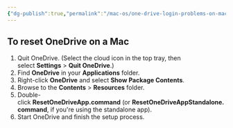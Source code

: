 ```yaml
---
{"dg-publish":true,"permalink":"/mac-os/one-drive-login-problems-on-mac/","tags":["public","macos","onedrive"],"noteIcon":"1","created":"2024-08-03T14:52:59.257+02:00","updated":"2022-12-23T10:51:18.000+01:00"}
---
```


## To reset OneDrive on a Mac

1.  Quit OneDrive. (Select the cloud icon in the top tray, then select **Settings** > **Quit OneDrive**.)
2.  Find **OneDrive** in your **Applications** folder.
3.  Right-click **OneDrive** and select **Show Package Contents**.
4.  Browse to the **Contents** > **Resources** folder.
5.  Double-click **ResetOneDriveApp.command** (or **ResetOneDriveAppStandalone.command**, if you're using the standalone app).
6.  Start OneDrive and finish the setup process.